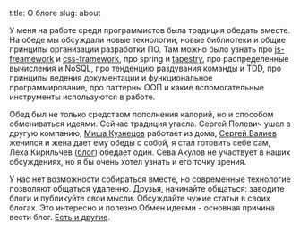 title: О блоге
slug: about

У меня на работе среди программистов была традиция обедать вместе. На обеде мы обсуждали новые технологии, новые библиотеки и общие принципы организации разработки ПО. Там можно было узнать про [js-freamework](http://jquery.com/) и [css-framework](http://twitter.github.com/bootstrap/), про spring и [tapestry](http://tapestry.apache.org/), про распределенные вычисления и NoSQL, про тенденцию раздувания команды и TDD, про принципы ведения документации и функциональное программирование, про паттерны ООП и какие вспомогательные инструменты используются в работе.

Обед был не только средством пополнения калорий, но и способом обмениваться
идеями. Сейчас традиция угасла. Сергей Полевич ушел в другую компанию, [Миша
Кузнецов](http://mike-forever.livejournal.com) работает из дома, [Сергей
Валиев](http://blog.itdevelop.ru/) женился и жена дает ему обеды с собой, я стал
готовить себе сам, Леха Кирильчев ([блог](http://alex3ee.wordpress.com/)) обедает один. Сева Акулов не участвует в наших обсуждениях, но я бы очень хотел узнать и его точку зрения.

У нас нет возможности собираться вместе, но современные технологие позволяют общаться удаленно. Друзья, начинайте общаться: заводите блоги и публикуйте свои мысли. Обсуждайте чужие статьи в своих блогах. Это интересно и полезно.Обмен идеями - основная причина вести блог. [Есть и другие](http://drone.ru/programmers-blog.html).
